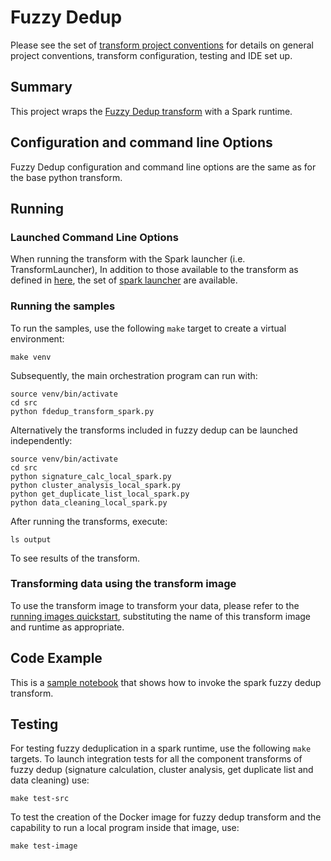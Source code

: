 # Fuzzy Dedup

Please see the set of [transform project conventions](../../../README.md) for details on general project conventions, transform
configuration,  testing and IDE set up.

## Summary

This project wraps the [Fuzzy Dedup transform](../python) with a Spark runtime.

## Configuration and command line Options

Fuzzy Dedup configuration and command line options are the same as for the base python transform. 

## Running
### Launched Command Line Options 
When running the transform with the Spark launcher (i.e. TransformLauncher),
In addition to those available to the transform as defined in [here](../python/README.md),
the set of 
[spark launcher](../../../../data-processing-lib/doc/spark-launcher-options.md) are available.

### Running the samples
To run the samples, use the following `make` target to create a virtual environment:

```commandline
make venv
```
Subsequently, the main orchestration program can run with:
```commandline
source venv/bin/activate
cd src
python fdedup_transform_spark.py
```
Alternatively the transforms included in fuzzy dedup can be launched independently:
```commandline
source venv/bin/activate
cd src
python signature_calc_local_spark.py
python cluster_analysis_local_spark.py
python get_duplicate_list_local_spark.py
python data_cleaning_local_spark.py
```
After running the transforms, execute:
```shell
ls output
```
To see results of the transform.

### Transforming data using the transform image

To use the transform image to transform your data, please refer to the 
[running images quickstart](../../../../doc/quick-start/run-transform-image.md),
substituting the name of this transform image and runtime as appropriate.

## Code Example

This is a [sample notebook](../fdedup_spark.ipynb) that shows how to invoke the spark fuzzy dedup transform.

## Testing

For testing fuzzy deduplication in a spark runtime, use the following `make` targets. To launch integration tests
for all the component transforms of fuzzy dedup (signature calculation, cluster analysis, get duplicate list and data
cleaning) use: 
```commandline
make test-src
```

To test the creation of the Docker image for fuzzy dedup transform and the capability to run a local program inside that
image, use:
```commandline
make test-image
```